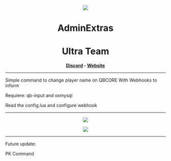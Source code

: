 <p align="center"><img src="https://imgur.com/W1dzVBA.png"/></p>
<h1 align='center'>AdminExtras</a></h1>
<h1 align='center'> Ultra Team </a></h1>



<p align='center'><b><a href='https://discord.gg/y9NYBT26SK'>Discord</a> - <a href='https://ultra-code.tebex.io/package/4986282'>Website</a> </b></h5>

<hr>
Simple command to change player name on QBCORE
With Webhooks to inform



Requiere: qb-input and oxmysql

Read the config.lua and configure webhook

<hr>
<p align="center"><img src="https://cdn.discordapp.com/attachments/950538644358324234/1026063246949613588/unknown.png"/></p>
<p align="center"><img src="https://cdn.discordapp.com/attachments/950538644358324234/1026058919208034304/unknown.png"/></p>

<hr>
Future update:

PK Command
